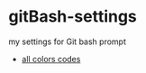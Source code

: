 # gitBash-settings
my settings for Git bash prompt 
- [all colors codes](https://gist.github.com/vratiu/9780109)

